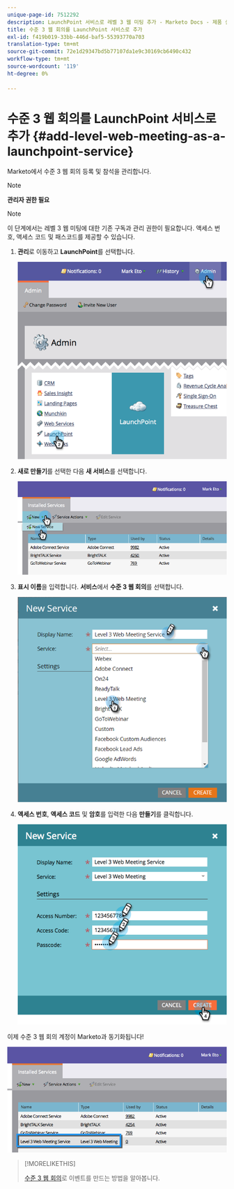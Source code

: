 ```yaml
---
unique-page-id: 7512292
description: LaunchPoint 서비스로 레벨 3 웹 미팅 추가 - Marketo Docs - 제품 설명서
title: 수준 3 웹 회의를 LaunchPoint 서비스로 추가
exl-id: f419b019-33bb-446d-baf5-55393770a703
translation-type: tm+mt
source-git-commit: 72e1d29347bd5b77107da1e9c30169cb6490c432
workflow-type: tm+mt
source-wordcount: '119'
ht-degree: 0%

---
```


# 수준 3 웹 회의를 LaunchPoint 서비스로 추가 {#add-level-web-meeting-as-a-launchpoint-service}

Marketo에서 수준 3 웹 회의 등록 및 참석을 관리합니다.

>[!NOTE]
>
>**관리자 권한 필요**

>[!NOTE]
>
>이 단계에서는 레벨 3 웹 미팅에 대한 기존 구독과 관리 권한이 필요합니다. 액세스 번호, 액세스 코드 및 패스코드를 제공할 수 있습니다.

1. **관리**&#x200B;로 이동하고 **LaunchPoint**&#x200B;를 선택합니다.

   ![](assets/image2015-4-23-10-3a5-3a12.png)

1. **새로 만들기**&#x200B;를 선택한 다음 **새 서비스**&#x200B;를 선택합니다.

   ![](assets/level-3-web-meeting-new-service.png)

1. **표시 이름**&#x200B;을 입력합니다. **서비스**&#x200B;에서 **수준 3 웹 회의**&#x200B;를 선택합니다.

   ![](assets/new-service-level-3.png)

1. **액세스 번호**, **액세스 코드** 및 **암호**&#x200B;를 입력한 다음 **만들기**&#x200B;를 클릭합니다.

   ![](assets/image2015-4-23-10-3a10-3a26.png)

이제 수준 3 웹 회의 계정이 Marketo과 동기화됩니다!

![](assets/level-3-web-meeting.png)

>[!MORELIKETHIS]
>
>[수준 3 웹 회의](/help/marketo/product-docs/demand-generation/events/create-an-event/create-an-event-with-level-3-web-meeting.md)로 이벤트를 만드는 방법을 알아봅니다.
